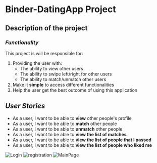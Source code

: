 # Binder-DatingApp Project

## **Description of the project**

### _Functionality_

This project is will be responsible for:
1. Providing the user with:
    - The ability to view other users 
    - The ability to swipe left/right for other users
    - The ability to match/unmatch other users
2. Make it **simple** to access different functionalities
3. Help the user get the best outcome of using this application

## _User Stories_

- As a user, I want to be able to **view** other people's profile
- As a user, I want to be able to **match**  other people
- As a user, I want to be able to **unmatch** other people
- As a user, I want to be able to **view the list of matches** 
- As a user, I want to be able to **view the list of people that I passed** 
- As a user, I want to be able to **view the list of people who liked me**


 
![Login](https://user-images.githubusercontent.com/64566514/103494282-f307e900-4dea-11eb-88a6-e0d729be5f5f.PNG)
 ![registration](https://user-images.githubusercontent.com/64566514/103494288-fc915100-4dea-11eb-8830-02b1de704fb0.PNG)
 ![MainPage](https://user-images.githubusercontent.com/64566514/103494372-690c5000-4deb-11eb-8d16-22d32b4c7110.PNG)



